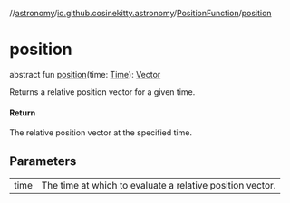 //[astronomy](../../../index.md)/[io.github.cosinekitty.astronomy](../index.md)/[PositionFunction](index.md)/[position](position.md)

# position

abstract fun [position](position.md)(time: [Time](../-time/index.md)): [Vector](../-vector/index.md)

Returns a relative position vector for a given time.

#### Return

The relative position vector at the specified time.

## Parameters

| | |
|---|---|
| time | The time at which to evaluate a relative position vector. |
